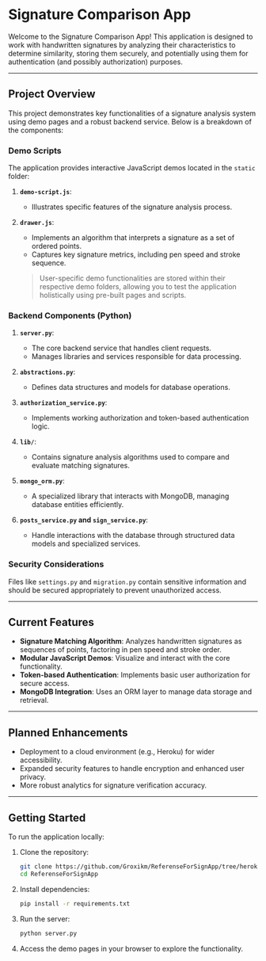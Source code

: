 # Signature Comparison App

Welcome to the Signature Comparison App! This application is designed to work with handwritten signatures by analyzing their characteristics to determine similarity, storing them securely, and potentially using them for authentication (and possibly authorization) purposes.

---

## **Project Overview**

This project demonstrates key functionalities of a signature analysis system using demo pages and a robust backend service. Below is a breakdown of the components:

### **Demo Scripts**
The application provides interactive JavaScript demos located in the `static` folder:

1. **`demo-script.js`**: 
   - Illustrates specific features of the signature analysis process.

2. **`drawer.js`**:  
   - Implements an algorithm that interprets a signature as a set of ordered points.
   - Captures key signature metrics, including pen speed and stroke sequence.

   > User-specific demo functionalities are stored within their respective demo folders, allowing you to test the application holistically using pre-built pages and scripts.

### **Backend Components (Python)**

1. **`server.py`**:
   - The core backend service that handles client requests.
   - Manages libraries and services responsible for data processing.

2. **`abstractions.py`**:
   - Defines data structures and models for database operations.

3. **`authorization_service.py`**:
   - Implements working authorization and token-based authentication logic.

4. **`lib/`**:
   - Contains signature analysis algorithms used to compare and evaluate matching signatures.

5. **`mongo_orm.py`**:
   - A specialized library that interacts with MongoDB, managing database entities efficiently.

6. **`posts_service.py` and `sign_service.py`**:
   - Handle interactions with the database through structured data models and specialized services.

### **Security Considerations**

Files like `settings.py` and `migration.py` contain sensitive information and should be secured appropriately to prevent unauthorized access.

---

## **Current Features**
- **Signature Matching Algorithm**: Analyzes handwritten signatures as sequences of points, factoring in pen speed and stroke order.
- **Modular JavaScript Demos**: Visualize and interact with the core functionality.
- **Token-based Authentication**: Implements basic user authorization for secure access.
- **MongoDB Integration**: Uses an ORM layer to manage data storage and retrieval.

---

## **Planned Enhancements**
- Deployment to a cloud environment (e.g., Heroku) for wider accessibility.
- Expanded security features to handle encryption and enhanced user privacy.
- More robust analytics for signature verification accuracy.

---

## **Getting Started**
To run the application locally:

1. Clone the repository:
   ```bash
   git clone https://github.com/Groxikm/ReferenseForSignApp/tree/heroku-app
   cd ReferenseForSignApp
   ```

2. Install dependencies:
   ```bash
   pip install -r requirements.txt
   ```

3. Run the server:
   ```bash
   python server.py
   ```

4. Access the demo pages in your browser to explore the functionality.
